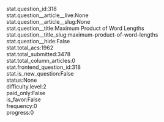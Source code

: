 stat.question_id:318  
stat.question__article__live:None  
stat.question__article__slug:None  
stat.question__title:Maximum Product of Word Lengths  
stat.question__title_slug:maximum-product-of-word-lengths  
stat.question__hide:False  
stat.total_acs:1962  
stat.total_submitted:3478  
stat.total_column_articles:0  
stat.frontend_question_id:318  
stat.is_new_question:False  
status:None  
difficulty.level:2  
paid_only:False  
is_favor:False  
frequency:0  
progress:0  
